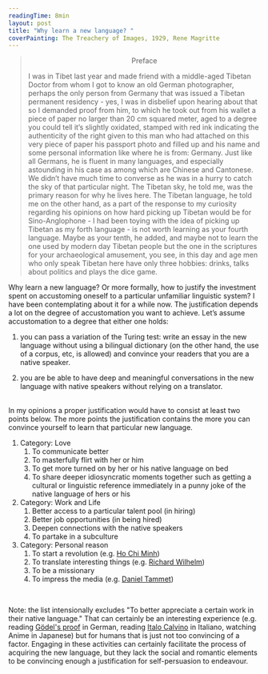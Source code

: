 ```yaml
---
readingTime: 8min
layout: post
title: "Why learn a new language? "
coverPainting: The Treachery of Images, 1929, Rene Magritte
---
```

><p style="text-align: center">Preface</p>
>
>I was in Tibet last year and made friend with a middle-aged Tibetan Doctor from whom I got to know an old German photographer, perhaps the only person from Germany that was issued a Tibetan permanent residency - yes, I was in disbelief upon hearing about that so I demanded proof from him, to which he took out from his wallet a piece of paper no larger than 20 cm squared meter, aged to a degree you could tell it’s slightly oxidated, stamped with red ink indicating the authenticity of the right given to this man who had attached on this very piece of paper his passport photo and filled up and his name and some personal information like where he is from: Germany. Just like all Germans, he is fluent in many languages, and especially astounding in his case as among which are Chinese and Cantonese. We didn’t have much time to converse as he was in a hurry to catch the sky of that particular night. The Tibetan sky, he told me, was the primary reason for why he lives here. The Tibetan language, he told me on the other hand, as a part of the response to my curiosity regarding his opinions on how hard picking up Tibetan would be for Sino-Anglophone - I had been toying with the idea of picking up Tibetan as my forth language - is not worth learning as your fourth language. Maybe as your tenth, he added, and maybe not to learn the one used by modern day Tibetan people but the one in the scriptures for your archaeological amusement, you see, in this day and age men who only speak Tibetan here have only three hobbies: drinks, talks about politics and plays the dice game.
>


Why learn a new language? Or more formally, how to justify the investment spent on accustoming oneself to a particular unfamiliar linguistic system? I have been contemplating about it for a while now. The justification depends a lot on the degree of accustomation you want to achieve. Let’s assume accustomation to a degree that either one holds:

1. you can pass a variation of the Turing test: write an essay in the new language without using a bilingual dictionary (on the other hand, the use of a corpus, etc, is allowed) and convince your readers that you are a native speaker.

2. you are be able to have deep and meaningful conversations in the new language with native speakers without relying on a translator.

<br>
In my opinions a proper justification would have to consist at least two points below. The more points the justification contains the more you can convince yourself to learn that particular new language.

1. Category: Love
    1. To communicate better
    2. To masterfully flirt with her or him
    3. To get more turned on by her or his native language on bed
    4. To share deeper idiosyncratic moments together such as getting a cultural or linguistic reference immediately in a punny joke of the native language of hers or his
2. Category: Work and Life
    1. Better access to a particular talent pool (in hiring)
    2. Better job opportunities (in being hired)
    3. Deepen connections with the native speakers
    4. To partake in a subculture
3. Category: Personal reason
    1. To start a revolution (e.g. [Ho Chi Minh](https://en.wikipedia.org/wiki/Ho_Chi_Minh))
    2. To translate interesting things (e.g. [Richard Wilhelm](https://en.wikipedia.org/wiki/Richard_Wilhelm_(sinologist)))
    3. To be a missionary
    4. To impress the media (e.g. [Daniel Tammet](https://en.wikipedia.org/wiki/Daniel_Tammet))

<br>

Note: the list intensionally excludes "To better appreciate a certain work in their native language." That can certainly be an interesting experience (e.g. reading [Gödel's proof](https://en.wikipedia.org/wiki/G%C3%B6del%27s_incompleteness_theorems) in German, reading [Italo Calvino](https://en.wikipedia.org/wiki/Italo_Calvino) in Italiano, watching Anime in Japanese) but for humans that is just not too convincing of a factor. Engaging in these activities can certainly facilitate the process of acquiring the new language, but they lack the social and romantic elements to be convincing enough a justification for self-persuasion to endeavour.
